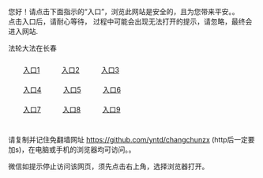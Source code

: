 您好！请点击下面指示的“入口”，浏览此网站是安全的，且为您带来平安。。 <br/>
点击入口后，请耐心等待， 过程中可能会出现无法打开的提示，请忽略，最终会进入网站. </br>

法轮大法在长春<br/>
<div style="padding:10px"><a style="margin:20px" target="_blank" href="https://dm0yu3ivw3uv4.cloudfront.net/2Qpsp?fwwxm" id="ccLink1" rel="nofollow">入口1</a> <a target="_blank" style="margin:20px" href="https://d1rw04oko56xq1.cloudfront.net/2Qpsp?mxptmnij" id="ccLink2" rel="nofollow">入口2</a> <a style="margin:20px" target="_blank" href="https://d3ez33jut9a8rv.cloudfront.net/2Qpsp?znujsq" id="ccLink3" rel="nofollow">入口3</a></div>

<div style="padding:10px" ><a style="margin:20px" target="_blank" href="https://dm0yu3ivw3uv4.cloudfront.net/2Qpsp?fwwxm" id="ccLink4" rel="nofollow">入口4</a> <a style="margin:20px" href="https://d1rw04oko56xq1.cloudfront.net/2Qpsp?mxptmnij" target="_blank" id="ccLink5" rel="nofollow">入口5</a> <a style="margin:20px" href="https://d3ez33jut9a8rv.cloudfront.net/2Qpsp?znujsq" target="_blank" id="ccLink6" rel="nofollow">入口6</a></div>

<div style="padding:10px"><a style="margin:20px" target="_blank" href="https://dm0yu3ivw3uv4.cloudfront.net/2Qpsp?fwwxm" id="ccLink7" rel="nofollow">入口7</a> <a style="margin:20px" href="https://d1rw04oko56xq1.cloudfront.net/2Qpsp?mxptmnij" target="_blank" id="ccLink8" rel="nofollow">入口8</a> <a style="margin:20px" target="_blank" href="https://d3ez33jut9a8rv.cloudfront.net/2Qpsp?znujsq" id="ccLink9" rel="nofollow">入口9</a></div>

<br/>



请复制并记住免翻墙网址 https://github.com/yntd/changchunzx (http后一定要加s)，在电脑或手机的浏览器均可访问。。<br/>

微信如提示停止访问该网页，须先点击右上角，选择浏览器打开。
